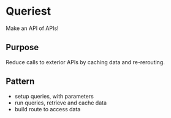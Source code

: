 # Queriest
Make an API of APIs!

## Purpose
Reduce calls to exterior APIs by caching data and re-rerouting.

## Pattern
- setup queries, with parameters
- run queries, retrieve and cache data
- build route to access data